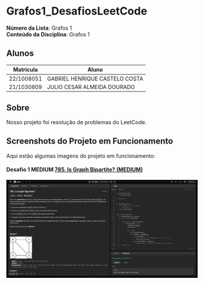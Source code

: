 # Grafos1_DesafiosLeetCode

**Número da Lista**: Grafos 1<br>
**Conteúdo da Disciplina**: Grafos 1<br>

## Alunos

| Matrícula  | Aluno                          |
| ---------- | ------------------------------ |
| 22/1008051 | GABRIEL HENRIQUE CASTELO COSTA |
| 21/1030809 | JULIO CESAR ALMEIDA DOURADO    |

## Sobre

Nosso projeto foi resolução de problemas do LeetCode.

## Screenshots do Projeto em Funcionamento
Aqui estão algumas imagens do projeto em funcionamento:

#### Desafio 1 MEDIUM [785. Is Graph Bipartite? (MEDIUM)](https://leetcode.com/problems/is-graph-bipartite/description/?envType=problem-list-v2&envId=graph&difficulty=MEDIUM)

![Screenshot Desafio 1](assets/Desafio1Passed.png)




